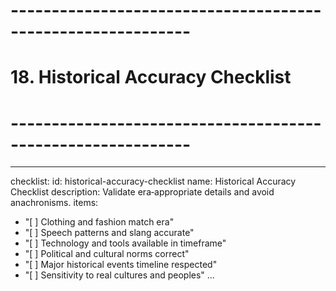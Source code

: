 # ------------------------------------------------------------
# 18. Historical Accuracy Checklist
# ------------------------------------------------------------
---
checklist:
  id: historical-accuracy-checklist
  name: Historical Accuracy Checklist
  description: Validate era‑appropriate details and avoid anachronisms.
items:
  - "[ ] Clothing and fashion match era"
  - "[ ] Speech patterns and slang accurate"
  - "[ ] Technology and tools available in timeframe"
  - "[ ] Political and cultural norms correct"
  - "[ ] Major historical events timeline respected"
  - "[ ] Sensitivity to real cultures and peoples"
...

